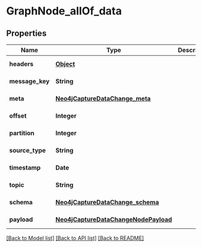 # GraphNode_allOf_data
## Properties

| Name | Type | Description | Notes |
|------------ | ------------- | ------------- | -------------|
| **headers** | [**Object**](.md) |  | [default to null] |
| **message\_key** | **String** |  | [default to null] |
| **meta** | [**Neo4jCaptureDataChange_meta**](Neo4jCaptureDataChange_meta.md) |  | [default to null] |
| **offset** | **Integer** |  | [default to null] |
| **partition** | **Integer** |  | [default to null] |
| **source\_type** | **String** |  | [default to null] |
| **timestamp** | **Date** |  | [default to null] |
| **topic** | **String** |  | [default to null] |
| **schema** | [**Neo4jCaptureDataChange_schema**](Neo4jCaptureDataChange_schema.md) |  | [default to null] |
| **payload** | [**Neo4jCaptureDataChangeNodePayload**](Neo4jCaptureDataChangeNodePayload.md) |  | [default to null] |

[[Back to Model list]](../README.md#documentation-for-models) [[Back to API list]](../README.md#documentation-for-api-endpoints) [[Back to README]](../README.md)

